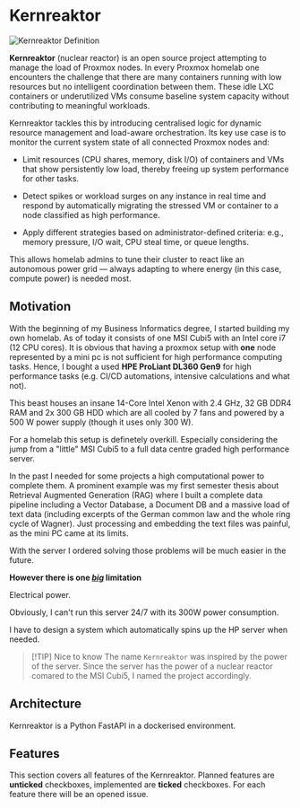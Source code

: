 # Kernreaktor

![Kernreaktor Definition](docs/assets/definition.png)

**Kernreaktor** (nuclear reactor) is an open source project attempting to manage the load of Proxmox nodes. In every Proxmox homelab one encounters the challenge that there are many containers running with low resources but no intelligent coordination between them. These idle LXC containers or underutilized VMs consume baseline system capacity without contributing to meaningful workloads.

Kernreaktor tackles this by introducing centralised logic for dynamic resource management and load-aware orchestration. Its key use case is to monitor the current system state of all connected Proxmox nodes and:

- Limit resources (CPU shares, memory, disk I/O) of containers and VMs that show persistently low load, thereby freeing up system performance for other tasks.

- Detect spikes or workload surges on any instance in real time and respond by automatically migrating the stressed VM or container to a node classified as high performance.

- Apply different strategies based on administrator-defined criteria: e.g., memory pressure, I/O wait, CPU steal time, or queue lengths.

This allows homelab admins to tune their cluster to react like an autonomous power grid — always adapting to where energy (in this case, compute power) is needed most.

## Motivation

With the beginning of my Business Informatics degree, I started building my own homelab. As of today it consists of one MSI Cubi5 with an Intel core i7 (12 CPU cores). It is obvious that having a proxmox setup with **one** node represented by a mini pc is not sufficient for high performance computing tasks. Hence, I bought a used **HPE ProLiant DL360 Gen9** for high performance tasks (e.g. CI/CD automations, intensive calculations and what not).

This beast houses an insane 14-Core Intel Xenon with 2.4 GHz, 32 GB DDR4 RAM and 2x 300 GB HDD which are all cooled by 7 fans and powered by a 500 W power supply (though it uses only 300 W).

For a homelab this setup is definetely overkill. Especially considering the jump from a "little" MSI Cubi5 to a full data centre graded high performance server.

In the past I needed for some projects a high computational power to complete them. A prominent example was my first semester thesis about Retrieval Augmented Generation (RAG) where I built a complete data pipeline including a Vector Database, a Document DB and a massive load of text data (including excerpts of the German common law and the whole ring cycle of Wagner). Just processing and embedding the text files was painful, as the mini PC came at its limits.

With the server I ordered solving those problems will be much easier in the future.

**However there is one <u>_big_</u> limitation**

Electrical power.

Obviously, I can't run this server 24/7 with its 300W power consumption.

I have to design a system which automatically spins up the HP server when needed.

>[!TIP] Nice to know
>The name `Kernreaktor` was inspired by the power of the server. Since the server has the power of a nuclear reactor comared to the MSI Cubi5, I named the project accordingly.

## Architecture

Kernreaktor is a Python FastAPI in a dockerised environment.

## Features

This section covers all features of the Kernreaktor. Planned features are **unticked** checkboxes, implemented are **ticked** checkboxes. For each feature there will be an opened issue.
